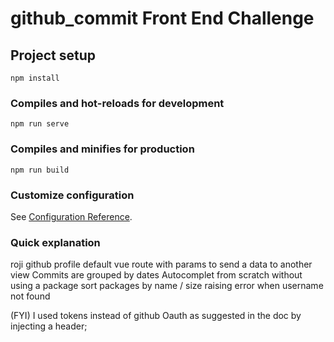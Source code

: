 # github_commit Front End Challenge

## Project setup

```
npm install
```

### Compiles and hot-reloads for development

```
npm run serve
```

### Compiles and minifies for production

```
npm run build
```

### Customize configuration

See [Configuration Reference](https://cli.vuejs.org/config/).

### Quick explanation

roji github profile default
vue route with params to send a data to another view
Commits are grouped by dates
Autocomplet from scratch without using a package
sort packages by name / size
raising error when username not found

(FYI) I used tokens instead of github Oauth as suggested in the doc by injecting a header;
